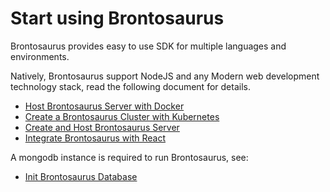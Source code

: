 # Start using Brontosaurus

Brontosaurus provides easy to use SDK for multiple languages and environments.

Natively, Brontosaurus support NodeJS and any Modern web development technology stack, read the following document for details.

-   [Host Brontosaurus Server with Docker](/docs/server/docker.md)
-   [Create a Brontosaurus Cluster with Kubernetes](/docs/server/k8s.md)
-   [Create and Host Brontosaurus Server](/docs/server/host.md)
-   [Integrate Brontosaurus with React](/docs/sdk/react.md)

A mongodb instance is required to run Brontosaurus, see:

-   [Init Brontosaurus Database](/docs/document/database.md)
